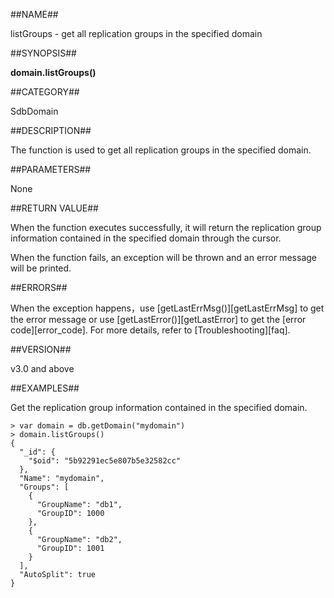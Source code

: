 ##NAME##

listGroups - get all replication groups in the specified domain

##SYNOPSIS##

**domain.listGroups()**

##CATEGORY##

SdbDomain

##DESCRIPTION##

The function is used to get all replication groups in the specified domain.

##PARAMETERS##

None

##RETURN VALUE##

When the function executes successfully, it will return the replication group information contained in the specified domain through the cursor.

When the function fails, an exception will be thrown and an error message will be printed.


##ERRORS##

When the exception happens，use [getLastErrMsg()][getLastErrMsg] to get the error message or use [getLastError()][getLastError] to get the [error code][error_code]. For more details, refer to [Troubleshooting][faq].

##VERSION##

v3.0 and above

##EXAMPLES##

Get the replication group information contained in the specified domain. 

```lang-javascript
> var domain = db.getDomain("mydomain")
> domain.listGroups()
{
  "_id": {
    "$oid": "5b92291ec5e807b5e32582cc"
  },
  "Name": "mydomain",
  "Groups": [
    {
      "GroupName": "db1",
      "GroupID": 1000
    },
    {
      "GroupName": "db2",
      "GroupID": 1001
    }
  ],
  "AutoSplit": true
}
```


[^_^]:
    links
[getLastErrMsg]:manual/Manual/Sequoiadb_Command/Global/getLastErrMsg.md
[getLastError]:manual/Manual/Sequoiadb_Command/Global/getLastError.md
[error_code]:manual/Manual/Sequoiadb_error_code.md
[faq]:manual/FAQ/faq_sdb.md